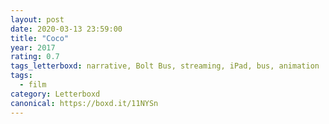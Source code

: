 ```yaml
---
layout: post 
date: 2020-03-13 23:59:00
title: "Coco"
year: 2017
rating: 0.7
tags_letterboxd: narrative, Bolt Bus, streaming, iPad, bus, animation
tags:
  - film
category: Letterboxd
canonical: https://boxd.it/11NYSn
---
```


